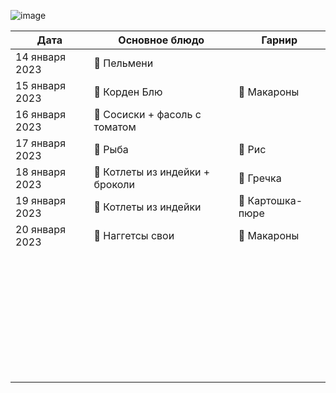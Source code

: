 ![image](https://github.com/private92repo/notes/assets/87380272/c6c78544-554e-4862-ba6d-3b40eedecb01)

| Дата | Основное блюдо | Гарнир | 
| ---- | -- | --
| 14 января 2023 | 🥟 Пельмени 
| 15 января 2023 | 🥩 Корден Блю | 🍝 Макароны
| 16 января 2023 | 🌭 Сосиски + фасоль с томатом
| 17 января 2023 | 🐠 Рыба | 🍚 Рис
| 18 января 2023 | 🥦 Котлеты из индейки + броколи | 🥜 Гречка
| 19 января 2023 | 🥦 Котлеты из индейки | 🥔 Картошка-пюре
| 20 января 2023 | 🥓 Наггетсы свои | 🍝 Макароны
| | |
| | |
| | |
| | |
| | |
| | |
| | |
| | |
| | |
| | |
| | |
| | |
| | |
| | |
| | |
| | |
| | |
| | |
| | |
| | |
| | |
| | |
| | |
| | |
| | |
| | |
| | |
| | |
| | |
| | |
| | |
| | |
| | |
| | |
| | |
